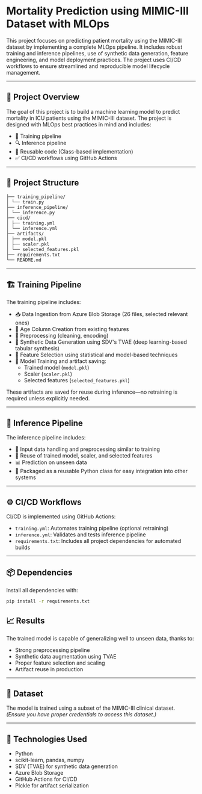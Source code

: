 # Mortality Prediction using MIMIC-III Dataset with MLOps

This project focuses on predicting patient mortality using the MIMIC-III dataset by implementing a complete MLOps pipeline. It includes robust training and inference pipelines, use of synthetic data generation, feature engineering, and model deployment practices. The project uses CI/CD workflows to ensure streamlined and reproducible model lifecycle management.

---

## 🚀 Project Overview

The goal of this project is to build a machine learning model to predict mortality in ICU patients using the MIMIC-III dataset. The project is designed with MLOps best practices in mind and includes:

- 🔧 Training pipeline  
- 🔍 Inference pipeline  
- 🔁 Reusable code (Class-based implementation)  
- ✅ CI/CD workflows using GitHub Actions  

---

## 📂 Project Structure

```
├── training_pipeline/
│ └── train.py
├── inference_pipeline/
│ └── inference.py
├── cicd/
│ ├── training.yml
│ └── inference.yml
├── artifacts/
│ ├── model.pkl
│ ├── scaler.pkl
│ └── selected_features.pkl
├── requirements.txt
└── README.md

```

---

## 🏗️ Training Pipeline

The training pipeline includes:

- 📥 Data Ingestion from Azure Blob Storage (26 files, selected relevant ones)  
- 🧓 Age Column Creation from existing features  
- 🧹 Preprocessing (cleaning, encoding)  
- 🧬 Synthetic Data Generation using SDV's TVAE (deep learning-based tabular synthesis)  
- 🎯 Feature Selection using statistical and model-based techniques  
- 🤖 Model Training and artifact saving:  
  - Trained model (`model.pkl`)  
  - Scaler (`scaler.pkl`)  
  - Selected features (`selected_features.pkl`)  

These artifacts are saved for reuse during inference—no retraining is required unless explicitly needed.

---

## 🔎 Inference Pipeline

The inference pipeline includes:

- 🧩 Input data handling and preprocessing similar to training  
- 🔁 Reuse of trained model, scaler, and selected features  
- 📊 Prediction on unseen data  
- 🧱 Packaged as a reusable Python class for easy integration into other systems  

---

## ⚙️ CI/CD Workflows

CI/CD is implemented using GitHub Actions:

- `training.yml`: Automates training pipeline (optional retraining)  
- `inference.yml`: Validates and tests inference pipeline  
- `requirements.txt`: Includes all project dependencies for automated builds  

---

## 📦 Dependencies

Install all dependencies with:

```bash
pip install -r requirements.txt
```
## 📈 Results

The trained model is capable of generalizing well to unseen data, thanks to:

- Strong preprocessing pipeline  
- Synthetic data augmentation using TVAE  
- Proper feature selection and scaling  
- Artifact reuse in production  

---

## 🧠 Dataset

The model is trained using a subset of the MIMIC-III clinical dataset.  
*(Ensure you have proper credentials to access this dataset.)*

---

## 🧰 Technologies Used

- Python  
- scikit-learn, pandas, numpy  
- SDV (TVAE) for synthetic data generation  
- Azure Blob Storage  
- GitHub Actions for CI/CD  
- Pickle for artifact serialization  
